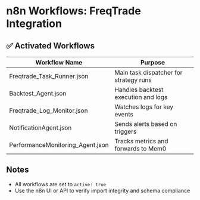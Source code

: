 # n8n Workflows: FreqTrade Integration

## ✅ Activated Workflows

| Workflow Name                  | Purpose                               |
|-------------------------------|----------------------------------------|
| Freqtrade_Task_Runner.json    | Main task dispatcher for strategy runs |
| Backtest_Agent.json           | Handles backtest execution and logs    |
| Freqtrade_Log_Monitor.json    | Watches logs for key events            |
| NotificationAgent.json        | Sends alerts based on triggers         |
| PerformanceMonitoring_Agent.json | Tracks metrics and forwards to Mem0 |

## Notes
- All workflows are set to `active: true`
- Use the n8n UI or API to verify import integrity and schema compliance 